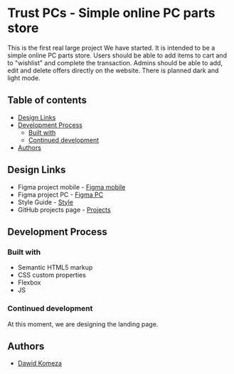# Trust PCs - Simple online PC parts store

This is the first real large project We have started. It is intended to be a simple online PC parts store. Users should be able to add items to cart and to "wishlist" and complete the transaction. Admins should be able to add, edit and delete offers directly on the website. There is planned dark and light mode.

## Table of contents

- [Design Links](#links)
- [Development Process](#development-process)
  - [Built with](#built-with)
  - [Continued development](#continued-development)
- [Authors](#authors)

## Design Links

- Figma project mobile - [Figma mobile](https://www.figma.com/file/JMizyfdG13udWs66yPqvU2/Trust-PCs---mobile?node-id=0%3A1)
- Figma project PC - [Figma PC](https://www.figma.com/file/vscRnDcX9Xve6odyhEIH1l/Trust-PCs---PC)
- Style Guide - [Style](/design/style.md)
- GitHub projects page - [Projects](https://github.com/d4wk0m/Trust-PCs/projects)

## Development Process

### Built with

- Semantic HTML5 markup
- CSS custom properties
- Flexbox
- JS

### Continued development

At this moment, we are designing the landing page. 

## Authors

- [Dawid Komęza](https://github.com/d4wk0m)

